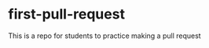 first-pull-request
==================

This is a repo for students to practice making a pull request
